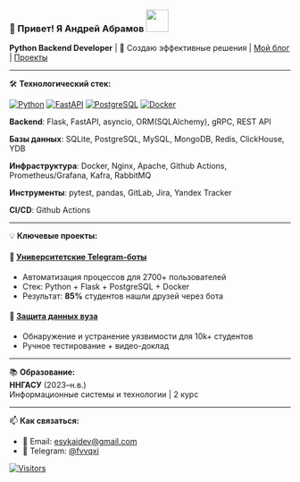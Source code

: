### 👋 Привет! Я Андрей Абрамов <img src="https://github.com/images/mona-whisper.gif" width="40">

**Python Backend Developer** | 🚀 Создаю эффективные решения | [Мой блог](http://akeidev.ru/) | [Проекты](https://github.com/yourusername)

---

🛠 **Технологический стек:**

[![Python](https://img.shields.io/badge/Python-3.10%2B-blue?logo=python)](https://python.org)
[![FastAPI](https://img.shields.io/badge/FastAPI-0.95%2B-009688?logo=fastapi)](https://fastapi.tiangolo.com)
[![PostgreSQL](https://img.shields.io/badge/PostgreSQL-15%2B-336791?logo=postgresql)](https://postgresql.org)
[![Docker](https://img.shields.io/badge/Docker-24.0%2B-2496ED?logo=docker)](https://docker.com)

**Backend**: Flask, FastAPI, asyncio, ORM(SQLAlchemy), gRPC, REST API

**Базы данных**: SQLite, PostgreSQL, MySQL, MongoDB, Redis, ClickHouse, YDB

**Инфраструктура**: Docker, Nginx, Apache, Github Actions, Prometheus/Grafana, Kafra, RabbitMQ

**Инструменты**: pytest, pandas, GitLab, Jira, Yandex Tracker

**Cl/CD**: Github Actions

---

💡 **Ключевые проекты:**

#### 🤖 [Университетские Telegram-боты](https://github.com/1)
- Автоматизация процессов для 2700+ пользователей
- Стек: Python + Flask + PostgreSQL + Docker
- Результат: **85%** студентов нашли друзей через бота

#### 🔐 [Защита данных вуза](https://github.com/1)
- Обнаружение и устранение уязвимости для 10k+ студентов
- Ручное тестирование + видео-доклад

---

📚 **Образование:**  
**ННГАСУ** (2023–н.в.)  
Информационные системы и технологии | 2 курс

---

📫 **Как связаться:**
- 💌 Email: esykaidev@gmail.com
- 📱 Telegram: [@fvvqxi](https://t.me/fvvqxi)

[![Visitors](https://komarev.com/ghpvc/?username=esykai&color=blue&label=Посетители+профиля)](https://github.com/esykai)
